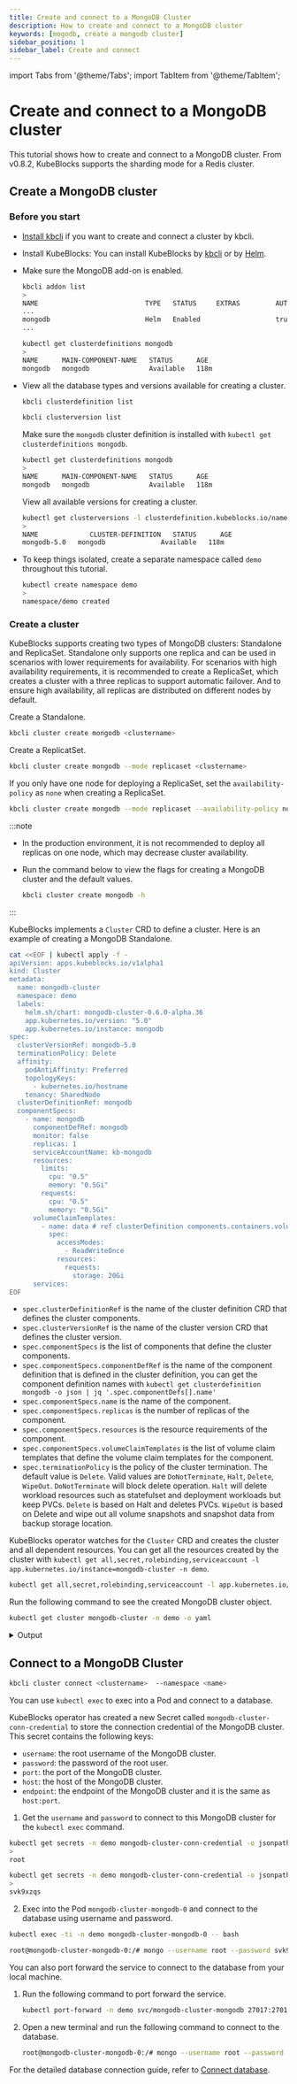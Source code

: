 ```yaml
---
title: Create and connect to a MongoDB Cluster
description: How to create and connect to a MongoDB cluster
keywords: [mogodb, create a mongodb cluster]
sidebar_position: 1
sidebar_label: Create and connect
---
```


import Tabs from '@theme/Tabs';
import TabItem from '@theme/TabItem';

# Create and connect to a MongoDB cluster

This tutorial shows how to create and connect to a MongoDB cluster. From v0.8.2, KubeBlocks supports the sharding mode for a Redis cluster.

## Create a MongoDB cluster

### Before you start

* [Install kbcli](./../../installation/install-with-kbcli/install-kbcli.md) if you want to create and connect a cluster by kbcli.
* Install KubeBlocks: You can install KubeBlocks by [kbcli](./../../installation/install-with-kbcli/install-kubeblocks-with-kbcli.md) or by [Helm](./../../installation/install-with-helm/install-kubeblocks-with-helm.md).
* Make sure the MongoDB add-on is enabled.
  
  <Tabs>

  <TabItem value="kbcli" label="kbcli" default>

  ```bash
  kbcli addon list
  >
  NAME                           TYPE   STATUS     EXTRAS         AUTO-INSTALL   INSTALLABLE-SELECTOR
  ...
  mongodb                        Helm   Enabled                   true
  ...
  ```

  </TabItem>

  <TabItem value="kubectl" label="kubectl">

  ```bash
  kubectl get clusterdefinitions mongodb
  >
  NAME      MAIN-COMPONENT-NAME   STATUS      AGE
  mongodb   mongodb               Available   118m
  ```

  </TabItem>

  </Tabs>

* View all the database types and versions available for creating a cluster.

  <Tabs>

  <TabItem value="kbcli" label="kbcli" default>

  ```bash
  kbcli clusterdefinition list

  kbcli clusterversion list
  ```

  </TabItem>

  <TabItem value="kubectl" label="kubectl">

  Make sure the `mongodb` cluster definition is installed with `kubectl get clusterdefinitions mongodb`.

  ```bash
  kubectl get clusterdefinitions mongodb
  >
  NAME      MAIN-COMPONENT-NAME   STATUS      AGE
  mongodb   mongodb               Available   118m
  ```

  View all available versions for creating a cluster.

  ```bash
  kubectl get clusterversions -l clusterdefinition.kubeblocks.io/name=mongodb
  >
  NAME             CLUSTER-DEFINITION   STATUS      AGE
  mongodb-5.0   mongodb              Available   118m
  ```

  </TabItem>

  </Tabs>

* To keep things isolated, create a separate namespace called `demo` throughout this tutorial.

  ```bash
  kubectl create namespace demo
  >
  namespace/demo created
  ```

### Create a cluster

KubeBlocks supports creating two types of MongoDB clusters: Standalone and ReplicaSet. Standalone only supports one replica and can be used in scenarios with lower requirements for availability. For scenarios with high availability requirements, it is recommended to create a ReplicaSet, which creates a cluster with a three replicas to support automatic failover. And to ensure high availability, all replicas are distributed on different nodes by default.

<Tabs>

<TabItem value="kbcli" label="kbcli" default>

Create a Standalone.

```bash
kbcli cluster create mongodb <clustername>
```

Create a ReplicatSet.

```bash
kbcli cluster create mongodb --mode replicaset <clustername>
```

If you only have one node for deploying a ReplicaSet, set the `availability-policy` as `none` when creating a ReplicaSet.

```bash
kbcli cluster create mongodb --mode replicaset --availability-policy none <clustername>
```

:::note

* In the production environment, it is not recommended to deploy all replicas on one node, which may decrease cluster availability.
* Run the command below to view the flags for creating a MongoDB cluster and the default values.
  
  ```bash
  kbcli cluster create mongodb -h
  ```

:::

</TabItem>

<TabItem value="kubectl" label="kubectl">

KubeBlocks implements a `Cluster` CRD to define a cluster. Here is an example of creating a MongoDB Standalone.

  ```bash
  cat <<EOF | kubectl apply -f -
  apiVersion: apps.kubeblocks.io/v1alpha1
  kind: Cluster
  metadata:
    name: mongodb-cluster
    namespace: demo
    labels: 
      helm.sh/chart: mongodb-cluster-0.6.0-alpha.36
      app.kubernetes.io/version: "5.0"
      app.kubernetes.io/instance: mongodb
  spec:
    clusterVersionRef: mongodb-5.0
    terminationPolicy: Delete  
    affinity:
      podAntiAffinity: Preferred
      topologyKeys:
        - kubernetes.io/hostname
      tenancy: SharedNode
    clusterDefinitionRef: mongodb
    componentSpecs:
      - name: mongodb
        componentDefRef: mongodb      
        monitor: false      
        replicas: 1
        serviceAccountName: kb-mongodb      
        resources:
          limits:
            cpu: "0.5"
            memory: "0.5Gi"
          requests:
            cpu: "0.5"
            memory: "0.5Gi"      
        volumeClaimTemplates:
          - name: data # ref clusterDefinition components.containers.volumeMounts.name
            spec:
              accessModes:
                - ReadWriteOnce
              resources:
                requests:
                  storage: 20Gi      
        services:
  EOF
  ```

* `spec.clusterDefinitionRef` is the name of the cluster definition CRD that defines the cluster components.
* `spec.clusterVersionRef` is the name of the cluster version CRD that defines the cluster version.
* `spec.componentSpecs` is the list of components that define the cluster components.
* `spec.componentSpecs.componentDefRef` is the name of the component definition that is defined in the cluster definition, you can get the component definition names with `kubectl get clusterdefinition mongodb -o json | jq '.spec.componentDefs[].name'`
* `spec.componentSpecs.name` is the name of the component.
* `spec.componentSpecs.replicas` is the number of replicas of the component.
* `spec.componentSpecs.resources` is the resource requirements of the component.
* `spec.componentSpecs.volumeClaimTemplates` is the list of volume claim templates that define the volume claim templates for the component.
* `spec.terminationPolicy` is the policy of the cluster termination. The default value is `Delete`. Valid values are `DoNotTerminate`, `Halt`, `Delete`, `WipeOut`. `DoNotTerminate` will block delete operation. `Halt` will delete workload resources such as statefulset and deployment workloads but keep PVCs. `Delete` is based on Halt and deletes PVCs. `WipeOut` is based on Delete and wipe out all volume snapshots and snapshot data from backup storage location.

KubeBlocks operator watches for the `Cluster` CRD and creates the cluster and all dependent resources. You can get all the resources created by the cluster with `kubectl get all,secret,rolebinding,serviceaccount -l app.kubernetes.io/instance=mongodb-cluster -n demo`.

```bash
kubectl get all,secret,rolebinding,serviceaccount -l app.kubernetes.io/instance=mongodb-cluster -n demo
```

Run the following command to see the created MongoDB cluster object.

```bash
kubectl get cluster mongodb-cluster -n demo -o yaml
```

<details>

<summary>Output</summary>

```yaml
apiVersion: apps.kubeblocks.io/v1alpha1
kind: Cluster
metadata:
  annotations:
    kubectl.kubernetes.io/last-applied-configuration: |
      {"apiVersion":"apps.kubeblocks.io/v1alpha1","kind":"Cluster","metadata":{"annotations":{},"labels":{"app.kubernetes.io/instance":"mongodb","app.kubernetes.io/version":"5.0","helm.sh/chart":"mongodb-cluster-0.6.0-alpha.36"},"name":"mongodb-cluster","namespace":"demo"},"spec":{"affinity":{"podAntiAffinity":"Preferred","tenancy":"SharedNode","topologyKeys":["kubernetes.io/hostname"]},"clusterDefinitionRef":"mongodb","clusterVersionRef":"mongodb-5.0","componentSpecs":[{"componentDefRef":"mongodb","monitor":false,"name":"mongodb","replicas":1,"resources":{"limits":{"cpu":"0.5","memory":"0.5Gi"},"requests":{"cpu":"0.5","memory":"0.5Gi"}},"serviceAccountName":"kb-mongodb","services":null,"volumeClaimTemplates":[{"name":"data","spec":{"accessModes":["ReadWriteOnce"],"resources":{"requests":{"storage":"20Gi"}}}}]}],"terminationPolicy":"Delete"}}
  creationTimestamp: "2023-07-19T08:59:48Z"
  finalizers:
  - cluster.kubeblocks.io/finalizer
  generation: 1
  labels:
    app.kubernetes.io/instance: mongodb
    app.kubernetes.io/version: 5.0
    clusterdefinition.kubeblocks.io/name: mongodb
    clusterversion.kubeblocks.io/name: mongodb-5.0
    helm.sh/chart: mongodb-cluster-0.6.0-alpha.36
  name: mongodb-cluster
  namespace: demo
  resourceVersion: "16137"
  uid: 6a488eaa-29f2-417f-b248-d10d0512e14a
spec:
  affinity:
    podAntiAffinity: Preferred
    tenancy: SharedNode
    topologyKeys:
    - kubernetes.io/hostname
  clusterDefinitionRef: mongodb
  clusterVersionRef: mongodb-5.0
  componentSpecs:
  - componentDefRef: mongodb
    monitor: false
    name: mongodb
    noCreatePDB: false
    replicas: 1
    resources:
      limits:
        cpu: "0.5"
        memory: 0.5Gi
      requests:
        cpu: "0.5"
        memory: 0.5Gi
    serviceAccountName: kb-mongodb
    volumeClaimTemplates:
    - name: data
      spec:
        accessModes:
        - ReadWriteOnce
        resources:
          requests:
            storage: 20Gi
  terminationPolicy: Delete
status:
  clusterDefGeneration: 2
  components:
    mongodb:
      consensusSetStatus:
        leader:
          accessMode: ReadWrite
          name: primary
          pod: mongodb-cluster-mongodb-0
      phase: Running
      podsReady: true
      podsReadyTime: "2023-07-19T09:00:24Z"
  conditions:
  - lastTransitionTime: "2023-07-19T08:59:49Z"
    message: 'The operator has started the provisioning of Cluster: mongodb-cluster'
    observedGeneration: 1
    reason: PreCheckSucceed
    status: "True"
    type: ProvisioningStarted
  - lastTransitionTime: "2023-07-19T08:59:49Z"
    message: Successfully applied for resources
    observedGeneration: 1
    reason: ApplyResourcesSucceed
    status: "True"
    type: ApplyResources
  - lastTransitionTime: "2023-07-19T09:00:24Z"
    message: all pods of components are ready, waiting for the probe detection successful
    reason: AllReplicasReady
    status: "True"
    type: ReplicasReady
  - lastTransitionTime: "2023-07-19T09:00:29Z"
    message: 'Cluster: mongodb-cluster is ready, current phase is Running'
    reason: ClusterReady
    status: "True"
    type: Ready
  observedGeneration: 1
  phase: Running
```

</details>

</TabItem>

</Tabs>

## Connect to a MongoDB Cluster

<Tabs>

<TabItem value="kbcli" label="kbcli" default>

```bash
kbcli cluster connect <clustername>  --namespace <name>
```

</TabItem>

<TabItem value="kubectl" label="kubectl">

You can use `kubectl exec` to exec into a Pod and connect to a database.

KubeBlocks operator has created a new Secret called `mongodb-cluster-conn-credential` to store the connection credential of the MongoDB cluster. This secret contains the following keys:

* `username`: the root username of the MongoDB cluster.
* `password`: the password of the root user.
* `port`: the port of the MongoDB cluster.
* `host`: the host of the MongoDB cluster.
* `endpoint`: the endpoint of the MongoDB cluster and it is the same as `host:port`.

1. Get the `username` and `password` to connect to this MongoDB cluster for the `kubectl exec` command.

```bash
kubectl get secrets -n demo mongodb-cluster-conn-credential -o jsonpath='{.data.\username}' | base64 -d
>
root

kubectl get secrets -n demo mongodb-cluster-conn-credential -o jsonpath='{.data.\password}' | base64 -d
>
svk9xzqs
```

2. Exec into the Pod `mongodb-cluster-mongodb-0` and connect to the database using username and password.

```bash
kubectl exec -ti -n demo mongodb-cluster-mongodb-0 -- bash

root@mongodb-cluster-mongodb-0:/# mongo --username root --password svk9xzqs --authenticationDatabase admin
```

</TabItem>

<TabItem value="port-forward" label="port-forward">

You can also port forward the service to connect to the database from your local machine. 

1. Run the following command to port forward the service.

   ```bash
   kubectl port-forward -n demo svc/mongodb-cluster-mongodb 27017:27017  
   ```

2. Open a new terminal and run the following command to connect to the database.

   ```bash
   root@mongodb-cluster-mongodb-0:/# mongo --username root --password svk9xzqs --authenticationDatabase admin
   ```

</TabItem>

</Tabs>

For the detailed database connection guide, refer to [Connect database](./../../connect_database/overview-of-database-connection.md).
